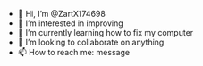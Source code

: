 - 👋 Hi, I’m @ZartX174698
- 👀 I’m interested in improving
- 🌱 I’m currently learning how to fix my computer
- 💞️ I’m looking to collaborate on anything
- 📫 How to reach me: message

<!---
ZartX174698/ZartX174698 is a ✨ special ✨ repository because its `README.md` (this file) appears on your GitHub profile.
You can click the Preview link to take a look at your changes.
--->
